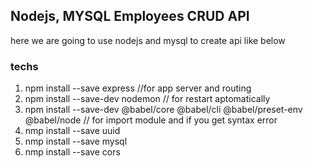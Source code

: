 ## Nodejs, MYSQL Employees CRUD API
here we are going to use nodejs and mysql to create api like below

### techs
1. npm install --save express //for app server and routing
2. npm install --save-dev nodemon // for restart aptomatically
3. npm install --save-dev @babel/core @babel/cli @babel/preset-env @babel/node // for import module and if you get syntax error
4. nmp install --save uuid
5. nmp install --save mysql
6. nmp install --save cors